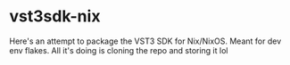 # vst3sdk-nix

Here's an attempt to package the VST3 SDK for Nix/NixOS. Meant for dev env flakes. All it's doing is cloning the repo and storing it lol
